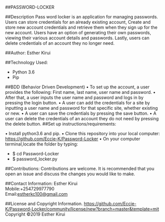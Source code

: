 ##PASSWORD-LOCKER

##Description
Pass word locker is an application for managing passwords. Users can store credentials for an already existing account, Create and store new account credentials and retrieve them when they sign up for the new account. Users have an option of generating their own passwords, viewing their various account details and passwords. Lastly, users can delete credentials of an account they no longer need.

##Author:
Esther Kirui<br>

##Technology Used:
- Python 3.6<br>
- Pip


##BDD (Behavior Driven Development)
    • To set up the account, a user provides the following: First name, last name, user name and password.
    • After that, a user inputs the user name and password and logs in by pressing the login button.
    • A user can add the credentials for a site by inputting a user name and password for that specific site,    whether existing or new.
    • A user can save the credentials by pressing the save button.
    • A user can delete the credentials of an account they do not need by pressing the delete button.
##Set up instructions/requirements:

• Install python3.6 and pip.
• Clone this repository into your local computer: https://github.com/Eccie-K/Password-Locker
• On your computer terminal,locate the folder by typing:
- $ cd Password-Locker
- $ password_locker.py

##Contributions:
Contributions are welcome. It is recommended that you open an issue and discuss the changes you would like to make.

##Contact Information:
Esther Kirui<br>
Mobile:+254729977790<br>
Email:estherkc100@gmail.com<br>

##License and Copyright Information.
https://github.com/Eccie-K/Password-Locker/community/license/new?branch=master&template=mit<br>
Copyright ©2019 Esther Kirui

